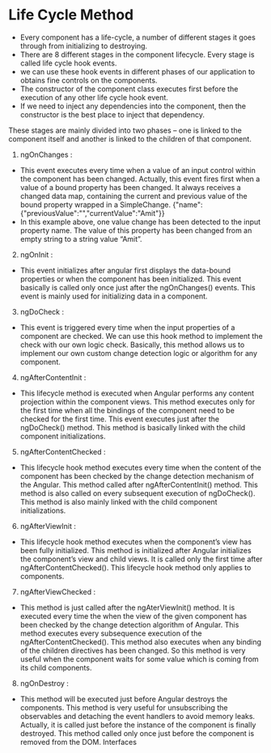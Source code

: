 # Life Cycle Method
- Every component has a life-cycle, a number of different stages it goes through from initializing to destroying.
- There are 8 different stages in the component lifecycle. Every stage is called  life cycle hook events.
- we can use these hook events in different phases of our application to obtains fine controls on the components.
- The constructor of the component class executes first before the execution of any other life cycle hook event.
- If we need to inject any dependencies into the component, then the constructor is the best place to inject that dependency.

These stages are mainly divided into two phases – one is linked to the component itself and another is linked to the children of that component.

1. ngOnChanges :
- This event executes every time when a value of an input control within the component has been changed. Actually, this event fires first when a value of a bound property has been changed. It always receives a changed data map, containing the current and previous value of the bound property wrapped in a SimpleChange.
{"name":{"previousValue":"","currentValue":"Amit"}}    
- In this example above, one value change has been detected to the input property name. The value of this property has been changed from an empty string to a string value “Amit”. 
2. ngOnInit :
- This event initializes after angular first displays the data-bound properties or when the component has been initialized. This event basically is called only once just after the ngOnChanges() events. This event is mainly used for initializing data in a component.

3. ngDoCheck :
- This event is triggered every time when the input properties of a component are checked. We can use this hook method to implement the check with our own logic check. Basically, this method allows us to implement our own custom change detection logic or algorithm for any component.

4. ngAfterContentInit :
- This lifecycle method is executed when Angular performs any content projection within the component views. This method executes only for the first time when all the bindings of the component need to be checked for the first time. This event executes just after the ngDoCheck() method. This method is basically linked with the child component initializations.

5. ngAfterContentChecked :
- This lifecycle hook method executes every time when the content of the component has been checked by the change detection mechanism of the Angular. This method called after ngAfterContentInit() method. This method is also called on every subsequent execution of ngDoCheck(). This method is also mainly linked with the child component initializations.

6. ngAfterViewInit :
- This lifecycle hook method executes when the component’s view has been fully initialized. This method is initialized after Angular initializes the component’s view and child views. It is called only the first time after ngAfterContentChecked(). This lifecycle hook method only applies to components.

7. ngAfterViewChecked :
- This method is just called after the ngAterViewInit() method. It is executed every time the when the view of the given component has been checked by the change detection algorithm of Angular. This method executes every subsequence execution of the ngAfterContentChecked(). This method also executes when any binding of the children directives has been changed. So this method is very useful when the component waits for some value which is coming from its child components.

8. ngOnDestroy :
- This method will be executed just before Angular destroys the components. This method is very useful for unsubscribing the observables and detaching the event handlers to avoid memory leaks. Actually, it is called just before the instance of the component is finally destroyed. This method called only once just before the component is removed from the DOM.
Interfaces
